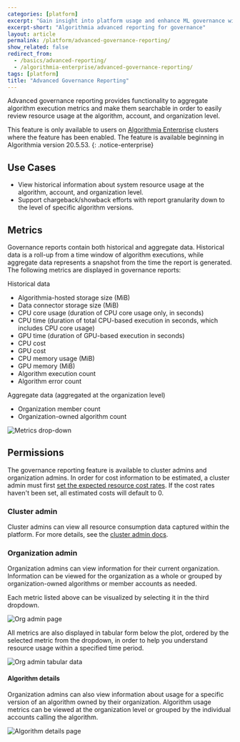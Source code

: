 ```yaml
---
categories: [platform]
excerpt: "Gain insight into platform usage and enhance ML governance with Algorithmia's advanced reporting capabilities"
excerpt-short: "Algorithmia advanced reporting for governance"
layout: article
permalink: /platform/advanced-governance-reporting/
show_related: false
redirect_from:
  - /basics/advanced-reporting/
  - /algorithmia-enterprise/advanced-governance-reporting/
tags: [platform]
title: "Advanced Governance Reporting"
---
```


Advanced governance reporting provides functionality to aggregate algorithm execution metrics and make them searchable in order to easily review resource usage at the algorithm, account, and organization level.

This feature is only available to users on [Algorithmia Enterprise](/enterprise) clusters where the feature has been enabled. The feature is available beginning in Algorithmia version 20.5.53.
{: .notice-enterprise}

## Use Cases

- View historical information about system resource usage at the algorithm, account, and organization level.
- Support chargeback/showback efforts with report granularity down to the level of specific algorithm versions.

## Metrics

Governance reports contain both historical and aggregate data. Historical data is a roll-up from a time window of algorithm executions, while aggregate data represents a snapshot from the time the report is generated. The following metrics are displayed in governance reports:

Historical data
- Algorithmia-hosted storage size (MiB)
- Data connector storage size (MiB)
- CPU core usage (duration of CPU core usage only, in seconds)
- CPU time (duration of total CPU-based execution in seconds, which includes CPU core usage)
- GPU time (duration of GPU-based execution in seconds)
- CPU cost
- GPU cost
- CPU memory usage (MiB)
- GPU memory (MiB)
- Algorithm execution count
- Algorithm error count

Aggregate data (aggregated at the organization level)
- Organization member count
- Organization-owned algorithm count

![Metrics drop-down](/developers/images/post_images/advanced_reporting/governance_reporting_metrics_list.png)

## Permissions

The governance reporting feature is available to cluster admins and organization admins. In order for cost information to be estimated, a cluster admin must first [set the expected resource cost rates](https://training.algorithmia.com/exploring-the-admin-panel/836479#setting-cost-rates). If the cost rates haven't been set, all estimated costs will default to 0.

### Cluster admin

Cluster admins can view all resource consumption data captured within the platform. For more details, see the [cluster admin docs](https://training.algorithmia.com/exploring-the-admin-panel/836479).

### Organization admin

Organization admins can view information for their current organization. Information can be viewed for the organization as a whole or grouped by organization-owned algorithms or member accounts as needed.

Each metric listed above can be visualized by selecting it in the third dropdown.

![Org admin page](/developers/images/post_images/advanced_reporting/governance_reporting_org_report.png)

All metrics are also displayed in tabular form below the plot, ordered by the selected metric from the dropdown, in order to help you understand resource usage within a specified time period.

![Org admin tabular data](/developers/images/post_images/advanced_reporting/governance_reporting_tabular.png)

#### Algorithm details

Organization admins can also view information about usage for a specific version of an algorithm owned by their organization. Algorithm usage metrics can be viewed at the organization level or grouped by the individual accounts calling the algorithm.

![Algorithm details page](/developers/images/post_images/advanced_reporting/governance_reporting_algorithm_report.png)

